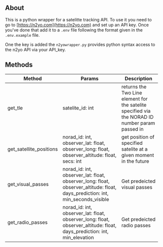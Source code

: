 ## About 
This is a python wrapper for a satelitte tracking API. To use it you need to go to [https://n2yo.com](https://n2yo.com) and set up an API key. Once you've done that add it to a `.env` file following the format given in the `.env.example` file. 

One the key is added the  `n2yowrapper.py` provides python syntax access to the n2yo API via your API_key. 


## Methods
|**Method**| **Params** | **Description** |
|-|-|-|
| get_tle| satelite_id: int | returns the Two Line element for the satelite specified via the NORAD ID number param passed in | 
| get_satellite_positions | norad_id: int, observer_lat: float, observer_long: float, observer_altitude: float, secs: int | get position of specified satelite at a given moment in the future |
| get_visual_passes | norad_id: int, observer_lat: float, observer_long: float, observer_altitude: float, days_prediction: int, min_seconds_visible| Get predeicted visual passes |  
 | get_radio_passes | norad_id: int, observer_lat: float, observer_long: float, observer_altitude: float, days_prediction: int, min_elevation | Get predeicted radio passes | 
